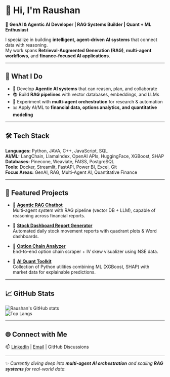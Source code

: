 # 👋 Hi, I'm Raushan  

🔹 **GenAI & Agentic AI Developer | RAG Systems Builder | Quant + ML Enthusiast**  

I specialize in building **intelligent, agent-driven AI systems** that connect data with reasoning.  
My work spans **Retrieval-Augmented Generation (RAG)**, **multi-agent workflows**, and **finance-focused AI applications**.  

---

## 🚀 What I Do  
- 🤖 Develop **Agentic AI systems** that can reason, plan, and collaborate  
- 📚 Build **RAG pipelines** with vector databases, embeddings, and LLMs  
- 🧩 Experiment with **multi-agent orchestration** for research & automation  
- 📊 Apply AI/ML to **financial data, options analytics, and quantitative modeling**  

---

## 🛠️ Tech Stack  
**Languages:** Python, JAVA, C++, JavaScript, SQL  
**AI/ML:** LangChain, LlamaIndex, OpenAI APIs, HuggingFace, XGBoost, SHAP  
**Databases:** Pinecone, Weaviate, FAISS, PostgreSQL  
**Tools:** Docker, Streamlit, FastAPI, Power BI, Excel, Git  
**Focus Areas:** GenAI, RAG, Multi-Agent AI, Quantitative Finance  

---

## 📌 Featured Projects  

- 🔹 [**Agentic RAG Chatbot**](https://g)  
   Multi-agent system with RAG pipeline (vector DB + LLM), capable of reasoning across financial reports.  

- 🔹 [**Stock Dashboard Report Generator**](https://github.com/your-repo-link)  
   Automated daily stock movement reports with quadrant plots & Word dashboards.  

- 🔹 [**Option Chain Analyzer**](https://github.com/your-repo-link)  
   End-to-end option chain scraper + IV skew visualizer using NSE data.  

- 🔹 [**AI Quant Toolkit**](https://github.com/raus03/ShadowPM.git)  
   Collection of Python utilities combining ML (XGBoost, SHAP) with market data for explainable predictions.  

---

## 📈 GitHub Stats  

![Raushan's GitHub stats](https://github-readme-stats.vercel.app/api?username=your-username&show_icons=true&theme=radical)  
![Top Langs](https://github-readme-stats.vercel.app/api/top-langs/?username=your-username&layout=compact&theme=radical)  

---

## 🌐 Connect with Me  
📫 [LinkedIn](your-link) | [Email](mailto:your@email.com) | GitHub Discussions  

---
✨ *Currently diving deep into **multi-agent AI orchestration** and scaling **RAG systems** for real-world data.*


